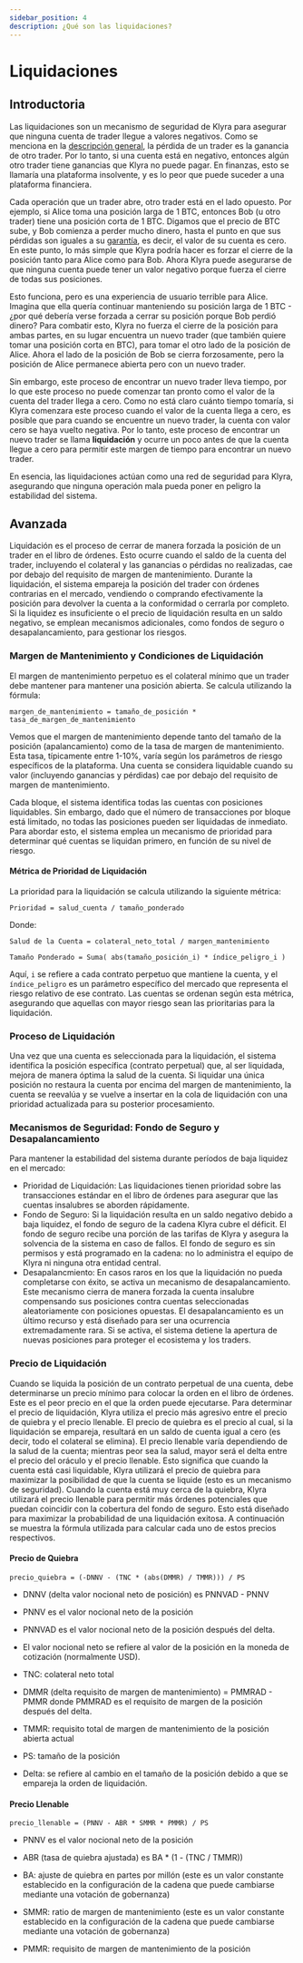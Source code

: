 ```yaml
---
sidebar_position: 4
description: ¿Qué son las liquidaciones?
---
```


# Liquidaciones

## Introductoria
Las liquidaciones son un mecanismo de seguridad de Klyra para asegurar que ninguna cuenta de trader llegue a valores negativos. Como se menciona en la [descripción general](../overview.md), la pérdida de un trader es la ganancia de otro trader. Por lo tanto, si una cuenta está en negativo, entonces algún otro trader tiene ganancias que Klyra no puede pagar. En finanzas, esto se llamaría una plataforma insolvente, y es lo peor que puede suceder a una plataforma financiera.

Cada operación que un trader abre, otro trader está en el lado opuesto. Por ejemplo, si Alice toma una posición larga de 1 BTC, entonces Bob (u otro trader) tiene una posición corta de 1 BTC. Digamos que el precio de BTC sube, y Bob comienza a perder mucho dinero, hasta el punto en que sus pérdidas son iguales a su [garantía](./collateral-pools.md), es decir, el valor de su cuenta es cero. En este punto, lo más simple que Klyra podría hacer es forzar el cierre de la posición tanto para Alice como para Bob. Ahora Klyra puede asegurarse de que ninguna cuenta puede tener un valor negativo porque fuerza el cierre de todas sus posiciones.

Esto funciona, pero es una experiencia de usuario terrible para Alice. Imagina que ella quería continuar manteniendo su posición larga de 1 BTC - ¿por qué debería verse forzada a cerrar su posición porque Bob perdió dinero? Para combatir esto, Klyra no fuerza el cierre de la posición para ambas partes, en su lugar encuentra un nuevo trader (que también quiere tomar una posición corta en BTC), para tomar el otro lado de la posición de Alice. Ahora el lado de la posición de Bob se cierra forzosamente, pero la posición de Alice permanece abierta pero con un nuevo trader.

Sin embargo, este proceso de encontrar un nuevo trader lleva tiempo, por lo que este proceso no puede comenzar tan pronto como el valor de la cuenta del trader llega a cero. Como no está claro cuánto tiempo tomaría, si Klyra comenzara este proceso cuando el valor de la cuenta llega a cero, es posible que para cuando se encuentre un nuevo trader, la cuenta con valor cero se haya vuelto negativa. Por lo tanto, este proceso de encontrar un nuevo trader se llama **liquidación** y ocurre un poco antes de que la cuenta llegue a cero para permitir este margen de tiempo para encontrar un nuevo trader.

En esencia, las liquidaciones actúan como una red de seguridad para Klyra, asegurando que ninguna operación mala pueda poner en peligro la estabilidad del sistema.

## Avanzada
Liquidación es el proceso de cerrar de manera forzada la posición de un trader en el libro de órdenes. Esto ocurre cuando el saldo de la cuenta del trader, incluyendo el colateral y las ganancias o pérdidas no realizadas, cae por debajo del requisito de margen de mantenimiento. Durante la liquidación, el sistema empareja la posición del trader con órdenes contrarias en el mercado, vendiendo o comprando efectivamente la posición para devolver la cuenta a la conformidad o cerrarla por completo. Si la liquidez es insuficiente o el precio de liquidación resulta en un saldo negativo, se emplean mecanismos adicionales, como fondos de seguro o desapalancamiento, para gestionar los riesgos.

### Margen de Mantenimiento y Condiciones de Liquidación
El margen de mantenimiento perpetuo es el colateral mínimo que un trader debe mantener para mantener una posición abierta. Se calcula utilizando la fórmula:

`margen_de_mantenimiento = tamaño_de_posición * tasa_de_margen_de_mantenimiento`

Vemos que el margen de mantenimiento depende tanto del tamaño de la posición (apalancamiento) como de la tasa de margen de mantenimiento. Esta tasa, típicamente entre 1-10%, varía según los parámetros de riesgo específicos de la plataforma. Una cuenta se considera liquidable cuando su valor (incluyendo ganancias y pérdidas) cae por debajo del requisito de margen de mantenimiento.

Cada bloque, el sistema identifica todas las cuentas con posiciones liquidables. Sin embargo, dado que el número de transacciones por bloque está limitado, no todas las posiciones pueden ser liquidadas de inmediato. Para abordar esto, el sistema emplea un mecanismo de prioridad para determinar qué cuentas se liquidan primero, en función de su nivel de riesgo.

#### Métrica de Prioridad de Liquidación
La prioridad para la liquidación se calcula utilizando la siguiente métrica:

`Prioridad = salud_cuenta / tamaño_ponderado`

Donde:

`Salud de la Cuenta = colateral_neto_total / margen_mantenimiento`

`Tamaño Ponderado = Suma( abs(tamaño_posición_i) * índice_peligro_i )`

Aquí, `i` se refiere a cada contrato perpetuo que mantiene la cuenta, y el `índice_peligro` es un parámetro específico del mercado que representa el riesgo relativo de ese contrato. Las cuentas se ordenan según esta métrica, asegurando que aquellas con mayor riesgo sean las prioritarias para la liquidación.

### Proceso de Liquidación
Una vez que una cuenta es seleccionada para la liquidación, el sistema identifica la posición específica (contrato perpetual) que, al ser liquidada, mejora de manera óptima la salud de la cuenta. Si liquidar una única posición no restaura la cuenta por encima del margen de mantenimiento, la cuenta se reevalúa y se vuelve a insertar en la cola de liquidación con una prioridad actualizada para su posterior procesamiento.

### Mecanismos de Seguridad: Fondo de Seguro y Desapalancamiento
Para mantener la estabilidad del sistema durante períodos de baja liquidez en el mercado:

- Prioridad de Liquidación: Las liquidaciones tienen prioridad sobre las transacciones estándar en el libro de órdenes para asegurar que las cuentas insalubres se aborden rápidamente.
- Fondo de Seguro: Si la liquidación resulta en un saldo negativo debido a baja liquidez, el fondo de seguro de la cadena Klyra cubre el déficit. El fondo de seguro recibe una porción de las tarifas de Klyra y asegura la solvencia de la sistema en caso de fallos. El fondo de seguro es sin permisos y está programado en la cadena: no lo administra el equipo de Klyra ni ninguna otra entidad central. 
- Desapalancmiento: En casos raros en los que la liquidación no pueda completarse con éxito, se activa un mecanismo de desapalancamiento. Este mecanismo cierra de manera forzada la cuenta insalubre compensando sus posiciones contra cuentas seleccionadas aleatoriamente con posiciones opuestas. El desapalancamiento es un último recurso y está diseñado para ser una ocurrencia extremadamente rara. Si se activa, el sistema detiene la apertura de nuevas posiciones para proteger el ecosistema y los traders.

### Precio de Liquidación
Cuando se liquida la posición de un contrato perpetual de una cuenta, debe determinarse un precio mínimo para colocar la orden en el libro de órdenes. Este es el peor precio en el que la orden puede ejecutarse. Para determinar el precio de liquidación, Klyra utiliza el precio más agresivo entre el precio de quiebra y el precio llenable. El precio de quiebra es el precio al cual, si la liquidación se empareja, resultará en un saldo de cuenta igual a cero (es decir, todo el colateral se elimina). El precio llenable varía dependiendo de la salud de la cuenta; mientras peor sea la salud, mayor será el delta entre el precio del oráculo y el precio llenable. Esto significa que cuando la cuenta está casi liquidable, Klyra utilizará el precio de quiebra para maximizar la posibilidad de que la cuenta se liquide (esto es un mecanismo de seguridad). Cuando la cuenta está muy cerca de la quiebra, Klyra utilizará el precio llenable para permitir más órdenes potenciales que puedan coincidir con la cobertura del fondo de seguro. Esto está diseñado para maximizar la probabilidad de una liquidación exitosa. A continuación se muestra la fórmula utilizada para calcular cada uno de estos precios respectivos.

#### Precio de Quiebra
`precio_quiebra = (-DNNV - (TNC * (abs(DMMR) / TMMR))) / PS`

- DNNV (delta valor nocional neto de posición) es PNNVAD - PNNV

- PNNV es el valor nocional neto de la posición

- PNNVAD es el valor nocional neto de la posición después del delta.

- El valor nocional neto se refiere al valor de la posición en la moneda de cotización (normalmente USD).

- TNC: colateral neto total

- DMMR (delta requisito de margen de mantenimiento) = PMMRAD - PMMR donde PMMRAD es el requisito de margen de la posición después del delta.

- TMMR: requisito total de margen de mantenimiento de la posición abierta actual

- PS: tamaño de la posición

- Delta: se refiere al cambio en el tamaño de la posición debido a que se empareja la orden de liquidación.

#### Precio Llenable
`precio_llenable = (PNNV - ABR * SMMR * PMMR) / PS`

- PNNV es el valor nocional neto de la posición

- ABR (tasa de quiebra ajustada) es BA * (1 - (TNC / TMMR))

- BA: ajuste de quiebra en partes por millón (este es un valor constante establecido en la configuración de la cadena que puede cambiarse mediante una votación de gobernanza)

- SMMR: ratio de margen de mantenimiento (este es un valor constante establecido en la configuración de la cadena que puede cambiarse mediante una votación de gobernanza)

- PMMR: requisito de margen de mantenimiento de la posición